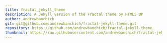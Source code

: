 ```yaml
---
title: fractal_jekyll_theme
description: A Jekyll version of the Fractal theme by HTML5 UP
author: andrewbanchich
git: git@github.com:andrewbanchich/fractal-jekyll-theme.git
repository: https://github.com/andrewbanchich/fractal-jekyll-theme
thumbnail: https://raw.githubusercontent.com/andrewbanchich/fractal-jekyll-theme/master/assets/images/fractal.jpg
---
```

